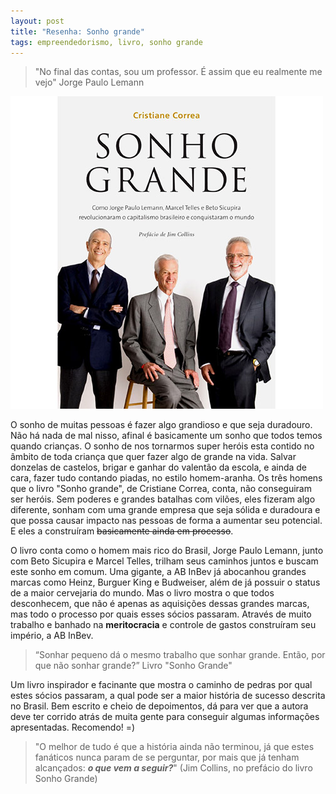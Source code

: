 ```yaml
---
layout: post
title: "Resenha: Sonho grande"
tags: empreendedorismo, livro, sonho grande
---
```


> "No final das contas, sou um professor. É assim que eu realmente me vejo" Jorge Paulo Lemann

![placeholder](https://raw.githubusercontent.com/djunho/djunho.github.io/master/Imagens/livro_sonho_grande.jpg?raw=true "Capa do livro")

O sonho de muitas pessoas é fazer algo grandioso e que seja duradouro. Não há nada de mal nisso, afinal é basicamente um sonho que todos temos quando crianças. O sonho de nos tornarmos super heróis esta contido no âmbito de toda criança que quer fazer algo de grande na vida. Salvar donzelas de castelos, brigar e ganhar do valentão da escola, e ainda de cara, fazer tudo contando piadas, no estilo homem-aranha. Os três homens que o livro "Sonho grande", de Cristiane Correa, conta, não conseguiram ser heróis. Sem poderes e grandes batalhas com vilões, eles fizeram algo diferente, sonham com uma grande empresa que seja sólida e duradoura e que possa causar impacto nas pessoas de forma a aumentar seu potencial. E eles a construíram <s>basicamente ainda em processo</s>.

<!-- more -->

O livro conta como o homem mais rico do Brasil, Jorge Paulo Lemann, junto com  Beto Sicupira e Marcel Telles, trilham seus caminhos juntos e buscam este sonho em comum. Uma gigante, a AB InBev já abocanhou grandes marcas como Heinz, Burguer King e Budweiser, além de já possuir o status de a maior cervejaria do mundo. Mas o livro mostra o que todos desconhecem, que não é apenas as aquisições dessas grandes marcas, mas todo o processo por quais esses sócios passaram. Através de muito trabalho e banhado na **meritocracia** e controle de gastos construíram seu império, a AB InBev.

>  “Sonhar pequeno dá o mesmo trabalho que sonhar grande. Então, por que não sonhar grande?” Livro "Sonho Grande"

Um livro inspirador e facinante que mostra o caminho de pedras por qual estes sócios passaram, a qual pode ser a maior história de sucesso descrita no Brasil. Bem escrito e cheio de depoimentos, dá para ver que a autora deve ter corrido atrás de muita gente para conseguir algumas informações apresentadas. Recomendo! =)

> "O melhor de tudo é que a história ainda não terminou, já que estes fanáticos nunca param de se perguntar, por mais que já tenham alcançados: ***o que vem a seguir?***" (Jim Collins, no prefácio do livro Sonho Grande)
